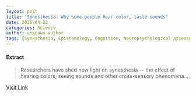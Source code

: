 ```yaml
---
layout: post
title: "Synesthesia: Why some people hear color, taste sounds"
date: 2016-04-22
categories: Science
author: unknown author
tags: [Synesthesia, Epistemology, Cognition, Neuropsychological assessment, Neuroscience, Phenomenology, Neuropsychology, Psychological concepts, Mental processes, Psychology, Emergence, Nervous system, neuropsychology, Behavioural sciences, Subjective experience, Metaphysics of mind, Cognitive science]
---
```





#### Extract
>Researchers have shed new light on synesthesia -- the effect of hearing colors, seeing sounds and other cross-sensory phenomena....



[Visit Link](http://feeds.sciencedaily.com/~r/sciencedaily/~3/VJIpcaSM2b8/150413214343.htm)


